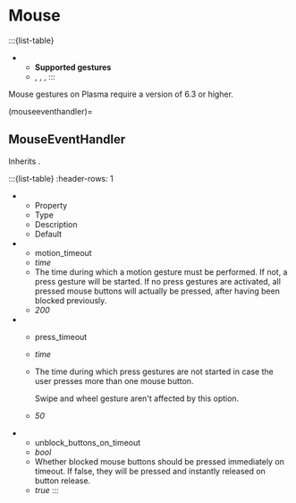 # Mouse
:::{list-table}
* - **Supported gestures**
  - [](/gestures/press), [](/gestures/stroke), [](/gestures/swipe), [](/gestures/wheel)
:::

Mouse gestures on Plasma require a version of 6.3 or higher.

(mouseeventhandler)=
## MouseEventHandler
Inherits [](#eventhandler).

:::{list-table}
:header-rows: 1

* - Property
  - Type
  - Description
  - Default

* - motion_timeout
  - *time*
  - The time during which a motion gesture must be performed. If not, a press gesture will be started. If no press gestures are activated, all pressed mouse buttons will actually be pressed, after having been blocked previously.
  - *200*

* - press_timeout
  - *time*
  - The time during which press gestures are not started in case the user presses more than one mouse button.

    Swipe and wheel gesture aren't affected by this option.
  - *50*

* - unblock_buttons_on_timeout
  - *bool*
  - Whether blocked mouse buttons should be pressed immediately on timeout. If false, they will be pressed and instantly released on button release.
  - *true*
:::